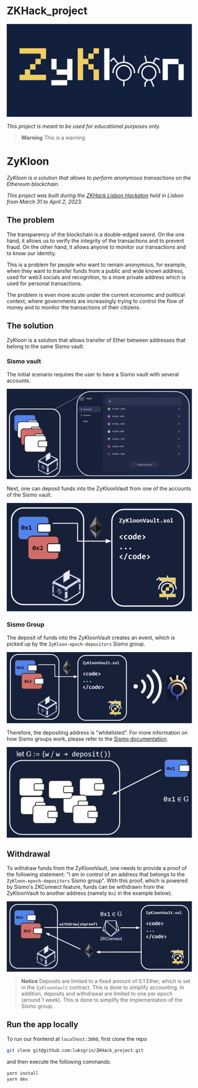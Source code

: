 # ZKHack_project

![ZyKloon](img/zykloon.png)

*This project is meant to be used for educational purposes only.*

> **Warning**
> This is a warning

# **ZyKloon**

*ZyKloon is a solution that allows to perform anonymous transactions on the Ethereum blockchain.*

*This project was built during the [ZKHack Lisbon Hackaton](https://www.zklisbon.com/) held in Lisbon from March 31 to April 2, 2023.*

## **The problem**

The transparency of the blockchain is a double-edged sword. On the one hand, it allows us to verify the integrity of the transactions and to prevent fraud. On the other hand, it allows anyone to monitor our transactions and to know our identity.

This is a problem for people who want to remain anonymous, for example, when they want to transfer funds from a public and wide known address, used for web3 socials and recognition, to a more private address which is used for personal transactions.

The problem is even more acute under the current economic and political context, where governments are increasingly trying to control the flow of money and to monitor the transactions of their citizens.

## **The solution**

ZyKloon is a solution that allows transfer of Ether between addresses that belong to the same Sismo vault. 

### **Sismo vault**

The initial scenario requires the user to have a Sismo vault with several accounts. 

![sismo vault](img/sismovault.png)

Next, one can deposit funds into the ZyKloonVault from one of the accounts of the Sismo vault.

![deposit funds](img/deposit_funds.png)

### **Sismo Group**

The deposit of funds into the ZyKloonVault creates an event, which is picked up by the `ZyKloon-epoch-depositors` Sismo group.

![event emission](img/event_emission.png)

Therefore, the depositing address is "whitelisted". For more information on how Sismo groups work, please refer to the [Sismo documentation](https://docs.sismo.io/sismo-docs/technical-documentation/zk-badge-protocol/groups).

![sismo group](img/sismo_group.png)

## **Withdrawal**

To withdraw funds from the ZyKloonVault, one needs to provide a proof of the following statement: "I am in control of an address that belongs to the `ZyKloon-epoch-depositors` Sismo group". With this proof, which is powered by Sismo's ZKConnect feature, funds can be withdrawn from the ZyKloonVault to another address (namely `0x2` in the example below).

![withdraw funds](img/withdraw_funds.png)

> **Notice**
> Deposits are limited to a fixed amount of 0.1 Ether, which is set in the `ZyKloonVault` contract. This is done to simplify accounting.
> In addition, deposits and withdrawal are limited to one per epoch (around 1 week). This is done to simplify the implementation of the Sismo group.

## **Run the app locally**

To run our frontend at `localhost:3000`, first clone the repo

```bash
git clone git@github.com:luksgrin/ZKHack_project.git
```

and then execute the following commands:

```bash
yarn install
yarn dev
```

